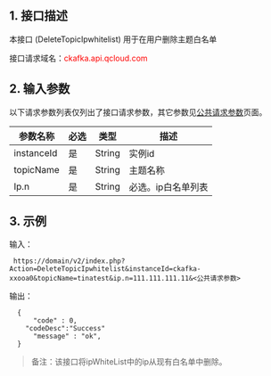 ## 1. 接口描述

本接口 (DeleteTopicIpwhitelist) 用于在用户删除主题白名单

接口请求域名：<font style="color:red">ckafka.api.qcloud.com</font>

## 2. 输入参数

以下请求参数列表仅列出了接口请求参数，其它参数见[公共请求参数](http://tce.fsphere.cn/doc/api/431/5883)页面。

| 参数名称 | 必选 | 类型 | 描述 |
| --- | --- | --- | --- |
| instanceId | 是 | String | 实例id |
| topicName | 是 | String | 主题名称 |
| Ip.n | 是 | String | 必选。ip白名单列表 |

## 3. 示例

输入：

```
 https://domain/v2/index.php?Action=DeleteTopicIpwhitelist&instanceId=ckafka-xxooa0&topicName=tinatest&ip.n=111.111.111.11&<公共请求参数>
```

输出：

```
  {
      "code" : 0,
	"codeDesc":"Success"
      "message" : "ok",
  }

```
> 备注：该接口将ipWhiteList中的ip从现有白名单中删除。
